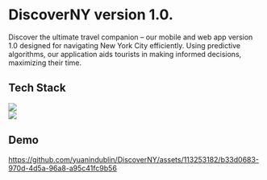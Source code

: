# DiscoverNY version 1.0.
Discover the ultimate travel companion – our mobile and web app  version 1.0 designed for navigating New York City efficiently. Using predictive algorithms, our application aids tourists in making informed decisions, maximizing their time. 

## Tech Stack
 <img src="https://skillicons.dev/icons?i=html,css,figma,react,vite,tailwind,postman" /><br>
 <img src="https://skillicons.dev/icons?i=python,django,postgres" /><br>

## Demo
https://github.com/yuanindublin/DiscoverNY/assets/113253182/b33d0683-970d-4d5a-96a8-a95c41fc9b56

